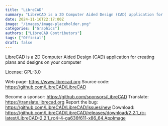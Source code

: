 ```yaml
---
title: "LibreCAD"
summary: "LibreCAD is a 2D Computer Aided Design (CAD) application for creating plans and designs on your computer"
date: 2024-11-16T22:17:00Z
image: "/images/image-placeholder.png"
categories: ["Graphics"]
authors: ["LibreCAD Contributors"]
tags: ["Official"]
draft: false
---
```


LibreCAD is a 2D Computer Aided Design (CAD) application for creating plans and designs on your computer

License: GPL-3.0

Web page: <https://www.librecad.org>
Source code: <https://github.com/LibreCAD/LibreCAD>

Become a sponsor: <https://github.com/sponsors/LibreCAD>
Translate: <https://translate.librecad.org>
Report the bug: <https://github.com/LibreCAD/LibreCAD/issues/new>
Download: <https://github.com/LibreCAD/LibreCAD/releases/download/2.2.1_rc-latest/LibreCAD-2.2.1_rc4-4-ga636f611-x86_64.AppImage>
